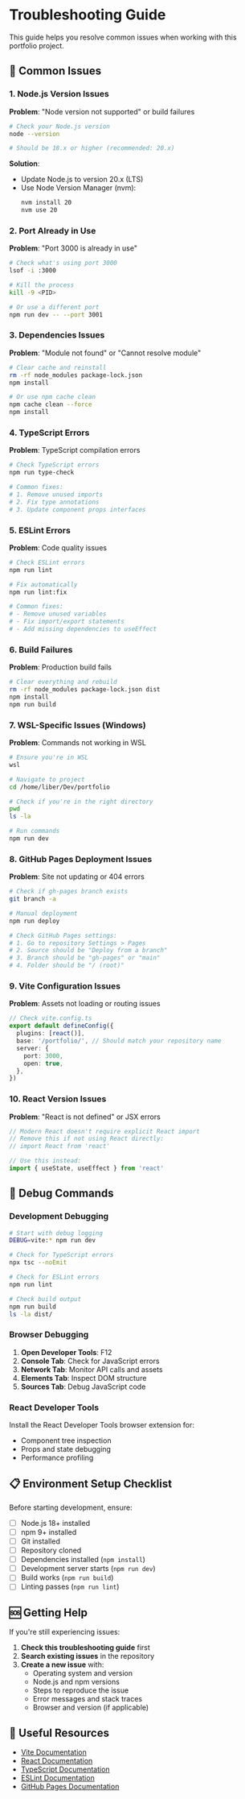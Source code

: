# Troubleshooting Guide

This guide helps you resolve common issues when working with this portfolio project.

## 🚨 Common Issues

### 1. Node.js Version Issues

**Problem**: "Node version not supported" or build failures
```bash
# Check your Node.js version
node --version

# Should be 18.x or higher (recommended: 20.x)
```

**Solution**:
- Update Node.js to version 20.x (LTS)
- Use Node Version Manager (nvm):
  ```bash
  nvm install 20
  nvm use 20
  ```

### 2. Port Already in Use

**Problem**: "Port 3000 is already in use"
```bash
# Check what's using port 3000
lsof -i :3000

# Kill the process
kill -9 <PID>

# Or use a different port
npm run dev -- --port 3001
```

### 3. Dependencies Issues

**Problem**: "Module not found" or "Cannot resolve module"
```bash
# Clear cache and reinstall
rm -rf node_modules package-lock.json
npm install

# Or use npm cache clean
npm cache clean --force
npm install
```

### 4. TypeScript Errors

**Problem**: TypeScript compilation errors
```bash
# Check TypeScript errors
npm run type-check

# Common fixes:
# 1. Remove unused imports
# 2. Fix type annotations
# 3. Update component props interfaces
```

### 5. ESLint Errors

**Problem**: Code quality issues
```bash
# Check ESLint errors
npm run lint

# Fix automatically
npm run lint:fix

# Common fixes:
# - Remove unused variables
# - Fix import/export statements
# - Add missing dependencies to useEffect
```

### 6. Build Failures

**Problem**: Production build fails
```bash
# Clear everything and rebuild
rm -rf node_modules package-lock.json dist
npm install
npm run build
```

### 7. WSL-Specific Issues (Windows)

**Problem**: Commands not working in WSL
```bash
# Ensure you're in WSL
wsl

# Navigate to project
cd /home/liber/Dev/portfolio

# Check if you're in the right directory
pwd
ls -la

# Run commands
npm run dev
```

### 8. GitHub Pages Deployment Issues

**Problem**: Site not updating or 404 errors
```bash
# Check if gh-pages branch exists
git branch -a

# Manual deployment
npm run deploy

# Check GitHub Pages settings:
# 1. Go to repository Settings > Pages
# 2. Source should be "Deploy from a branch"
# 3. Branch should be "gh-pages" or "main"
# 4. Folder should be "/ (root)"
```

### 9. Vite Configuration Issues

**Problem**: Assets not loading or routing issues
```typescript
// Check vite.config.ts
export default defineConfig({
  plugins: [react()],
  base: '/portfolio/', // Should match your repository name
  server: {
    port: 3000,
    open: true,
  },
})
```

### 10. React Version Issues

**Problem**: "React is not defined" or JSX errors
```typescript
// Modern React doesn't require explicit React import
// Remove this if not using React directly:
// import React from 'react'

// Use this instead:
import { useState, useEffect } from 'react'
```

## 🔧 Debug Commands

### Development Debugging
```bash
# Start with debug logging
DEBUG=vite:* npm run dev

# Check for TypeScript errors
npx tsc --noEmit

# Check for ESLint errors
npm run lint

# Check build output
npm run build
ls -la dist/
```

### Browser Debugging
1. **Open Developer Tools**: F12
2. **Console Tab**: Check for JavaScript errors
3. **Network Tab**: Monitor API calls and assets
4. **Elements Tab**: Inspect DOM structure
5. **Sources Tab**: Debug JavaScript code

### React Developer Tools
Install the React Developer Tools browser extension for:
- Component tree inspection
- Props and state debugging
- Performance profiling

## 📋 Environment Setup Checklist

Before starting development, ensure:

- [ ] Node.js 18+ installed
- [ ] npm 9+ installed
- [ ] Git installed
- [ ] Repository cloned
- [ ] Dependencies installed (`npm install`)
- [ ] Development server starts (`npm run dev`)
- [ ] Build works (`npm run build`)
- [ ] Linting passes (`npm run lint`)

## 🆘 Getting Help

If you're still experiencing issues:

1. **Check this troubleshooting guide** first
2. **Search existing issues** in the repository
3. **Create a new issue** with:
   - Operating system and version
   - Node.js and npm versions
   - Steps to reproduce the issue
   - Error messages and stack traces
   - Browser and version (if applicable)

## 🔗 Useful Resources

- [Vite Documentation](https://vitejs.dev/)
- [React Documentation](https://react.dev/)
- [TypeScript Documentation](https://www.typescriptlang.org/)
- [ESLint Documentation](https://eslint.org/)
- [GitHub Pages Documentation](https://pages.github.com/)
